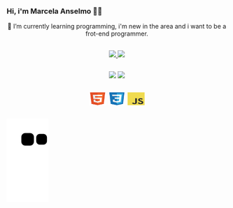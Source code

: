 ### Hi, i'm Marcela Anselmo 👋🏽
<div align="center">
🧠 I’m currently learning programming, i'm new in the area and i want to be a frot-end programmer.
</div>

##

<div align="center">
<a href="https://www.linkedin.com/in/marcela-anselmo-82b5a8174/" target="_blank">
    <img src="https://img.shields.io/badge/-LinkedIn-%230077B5?style=flat-square&logo=linkedin&logoColor=white" target="_blank">
  </a>
  <a href="mailto:marcelacdeveloper@gmail.com">
    <img src="https://img.shields.io/badge/-Gmail-red?style=flat-square&logo=gmail&logoColor=white" target="_blank">
 </a>
 </div>
  
##

<div align="center">
  <img height="180em" src="https://github-readme-stats.vercel.app/api?username=marcelaac&show_icons=true&theme=radical&include_all_commits=true&count_private=true"/>
  <img height="180em" src="https://github-readme-stats.vercel.app/api/top-langs/?username=samuksilv&layout=compact&langs_count=16&theme=radical"/>
</div>
   
 ##
  
 <div align="center">
 <img align="center" alt="marcela-HTML" height="30" width="40" src="https://raw.githubusercontent.com/devicons/devicon/master/icons/html5/html5-original.svg">
 <img align="center" alt="marcela-CSS" height="30" width="40" src="https://raw.githubusercontent.com/devicons/devicon/master/icons/css3/css3-original.svg">
 <img align="center" alt="Samuel-Js" height="30" width="40" src="https://raw.githubusercontent.com/devicons/devicon/master/icons/javascript/javascript-original.svg">
 </div>
 
 ##
  
  ![Snake animation](https://github.com/rafaballerini/rafaballerini/blob/output/github-contribution-grid-snake.svg)
